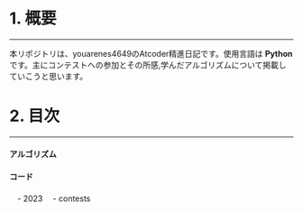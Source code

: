 # 1. 概要
***
本リポジトリは、youarenes4649のAtcoder精進日記です。使用言語は **Python** です。主にコンテストへの参加とその所感,学んだアルゴリズムについて掲載していこうと思います。

# 2. 目次
***
#### アルゴリズム

#### コード
　- 2023 
　- contests　
　

